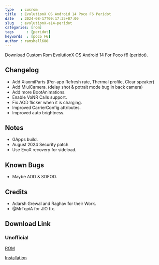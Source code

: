 ```yaml
---
type   : cusrom
title  : EvolutionX OS Android 14 Poco F6 Peridot
date   : 2024-08-17T09:17:35+07:00
slug   : evolutionX-a14-peridot
categories: [rom]
tags      : [peridot]
keywords  : [poco F6]
author : ramshell688
---
```



Download Custom Rom EvolutionX OS Android 14  For Poco f6 (peridot).

## Changelog
- Add XiaomiParts (Per-app Refresh rate, Thermal profile, Clear speaker)
- Add MiuiCamera. (delay shot & potrait mode bug in back camera)
- Add more BootAnimations.
- Enable VoNR Calls support.
- Fix AOD flicker when it is charging.
- Improved CarrierConfig attributes.
- Improved auto brightness.

## Notes
- GApps build.
- August 2024 Security patch.
- Use EvoX recovery for sideload.

## Known Bugs
- Maybe AOD & SOFOD.

## Credits
- Adarsh Grewal and Raghav for their Work.
- @MrTopiA for JIO fix.


## Download Link
### Unofficial
[ROM](https://sourceforge.net/projects/peridot-builds/files/Evolution-X/)

[Installation](https://graph.org/Lineage-OS-flashing-instructions-for-peridot-07-11)

